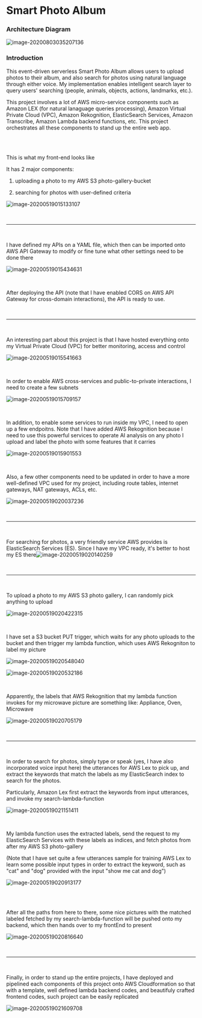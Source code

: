 # Smart Photo Album

### Architecture Diagram

![image-20200803035207136](images/Smart-Photo-Album-README/image-20200803035207136.png)

### Introduction

This event-driven serverless Smart Photo Album allows users to upload photos to their album, and also search for photos using natural language through either voice. My implementation enables intelligent search layer to query users' searching (people, animals, objects, actions, landmarks, etc.).

This project involves a lot of AWS micro-service components such as Amazon LEX (for natural lanaguage queries processing), Amazon Virtual Private Cloud (VPC), Amazon Rekognition, ElasticSearch Services, Amazon Transcribe, Amazon Lambda backend functions, etc. This project orchestrates all these components to stand up the entire web app.

<br/>

<br/>

This is what my front-end looks like

It has 2 major components: 

1. uploading a photo to my AWS S3 photo-gallery-bucket

2. searching for photos with user-defined criteria

![image-20200519015133107](images/Smart-Photo-Album-README/image-20200519015133107.png)

<br/>

---

<br/>

I have defined my APIs on a YAML file, which then can be imported onto AWS API Gateway to modify or fine tune what other settings need to be done there

![image-20200519015434631](images/Smart-Photo-Album-README/image-20200519015434631.png)

<br/>

After deploying the API (note that I have enabled CORS on AWS API Gateway for cross-domain interactions), the API is ready to use.

<br/>

---

<br/>

An interesting part about this project is that I have hosted everything onto my Virtual Private Cloud (VPC) for better monitoring, access and control

![image-20200519015541663](images/Smart-Photo-Album-README/image-20200519015541663.png)

<br/>

In order to enable AWS cross-services and public-to-private interactions, I need to create a few subnets 

![image-20200519015709157](images/Smart-Photo-Album-README/image-20200519015709157.png)

<br/>

In addition, to enable some services to run inside my VPC, I need to open up a few endpoitns. Note that I have added AWS Rekognition because I need to use this powerful services to operate AI analysis on any photo I upload and label the photo with some features that it carries

![image-20200519015901553](images/Smart-Photo-Album-README/image-20200519015901553.png)

<br/>

Also, a few other components need to be updated in order to have a more well-defined VPC used for my project, including route tables, internet gateways, NAT gateways, ACLs, etc.

![image-20200519020037236](images/Smart-Photo-Album-README/image-20200519020037236.png)

<br/>

---

<br/>

For searching for photos, a very friendly service AWS provides is ElasticSearch Services (ES). Since I have my VPC ready, it's better to host my ES there![image-20200519020140259](images/Smart-Photo-Album-README/image-20200519020140259.png)

<br/>

---

<br/>

To upload a photo to my AWS S3 photo gallery, I can randomly pick anything to upload

![image-20200519020422315](images/Smart-Photo-Album-README/image-20200519020422315.png)

<br/>

I have set a S3 bucket PUT trigger, which waits for any photo uploads to the bucket and then trigger my lambda function, which uses AWS Rekogniton to label my picture

![image-20200519020548040](images/Smart-Photo-Album-README/image-20200519020548040.png)

![image-20200519020532186](images/Smart-Photo-Album-README/image-20200519020532186.png)

<br/>

Apparently, the labels that AWS Rekognition that my lambda function invokes for my microwave picture are something like: Appliance, Oven, Microwave

![image-20200519020705179](images/Smart-Photo-Album-README/image-20200519020705179.png)

<br/>

---

<br/>

In order to search for photos, simply type or speak (yes, I have also incorporated voice input here) the utterances for AWS Lex to pick up, and extract the keywords that match the labels as my ElasticSearch index to search for the photos.

Particularly, Amazon Lex first extract the keywords from input utterances, and invoke my search-lambda-function 

![image-20200519021151411](images/Smart-Photo-Album-README/image-20200519021151411.png)

<br/>

My lambda function uses the extracted labels, send the request to my ElasticSearch Services with these labels as indices, and fetch photos from after  my AWS S3 photo-gallery 

(Note that I have set quite a few utterances sample for training AWS Lex to learn some possible input types in order to extract the keyword, such as "cat" and "dog" provided with the input "show me cat and dog")

![image-20200519020913177](images/Smart-Photo-Album-README/image-20200519020913177.png)

<br/>

<br/>

After all the paths from here to there, some nice pictures with the matched labeled fetched by my search-lambda-function will be pushed onto my backend, which then hands over to my frontEnd to present

![image-20200519020816640](images/Smart-Photo-Album-README/image-20200519020816640.png)

<br/>

---

<br/>

Finally, in order to stand up the entire projects, I have deployed and pipelined each components of this project onto AWS Cloudformation so that with a template, well defined lambda backend codes, and beautifuly crafted frontend codes, such project can be easily replicated

![image-20200519021609708](images/Smart-Photo-Album-README/image-20200519021609708.png)




